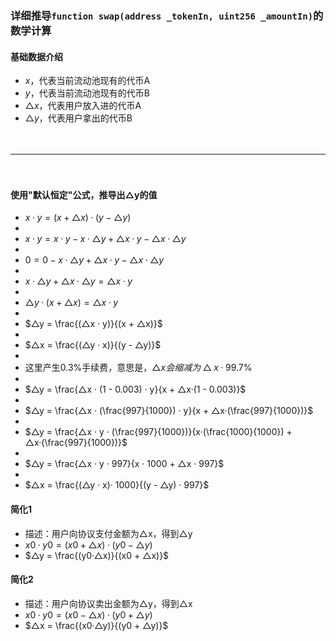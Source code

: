
### 详细推导```function swap(address _tokenIn, uint256 _amountIn)```的数学计算
#### 基础数据介绍
- $x$，代表当前流动池现有的代币A
- $y$，代表当前流动池现有的代币B
- $△x$，代表用户放入进的代币A
- $△y$，代表用户拿出的代币B

　

------------------------------------------------------------------------------------------

　

#### 使用"默认恒定"公式，推导出△y的值
- $x·y = (x + △x)·(y - △y)$
-
- $x·y = x·y - x·△y + △x·y - △x·△y$
-
- $0 = 0 - x·△y + △x·y - △x·△y$
-
- $x·△y + △x·△y = △x·y$
-
- $△y·(x+△x) = △x·y$
-
- $△y = \frac{(△x · y)}{(x + △x)}$
-
- $△x = \frac{(△y · x)}{(y - △y)}$ 
-
- 这里产生$0.3\%$手续费，意思是，$△x 会缩减为 △x · 99.7\%$
-
- $△y = \frac{△x · (1 - 0.003) · y}{x + △x·(1 - 0.003)}$
-
- $△y = \frac{△x · (\frac{997}{1000}) · y}{x + △x·(\frac{997}{1000})}$
-
- $△y = \frac{△x · y · (\frac{997}{1000})}{x·(\frac{1000}{1000})  + △x·(\frac{997}{1000})}$
-
- $△y = \frac{△x · y · 997}{x · 1000 + △x · 997}$
-
- $△x = \frac{(△y · x)· 1000}{(y - △y) · 997}$

#### 简化1
- 描述：用户向协议支付金额为△x，得到△y
- $x0·y0 = (x0 + △x)·(y0 - △y)$
- $△y = \frac{(y0·△x)}{(x0 + △x)}$

#### 简化2
- 描述：用户向协议卖出金额为△y，得到△x
- $x0·y0 = (x0 - △x)·(y0 + △y)$
- $△x = \frac{(x0·△y)}{(y0 + △y)}$
